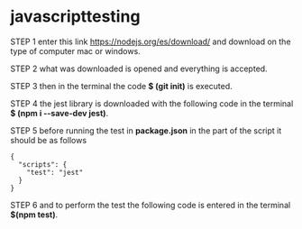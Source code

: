 # javascripttesting

STEP 1 
enter this link https://nodejs.org/es/download/ and download on the type of computer mac or windows.

STEP 2 
what was downloaded is opened and everything is accepted.

STEP 3 
then in the terminal the code  **$ (git init)** is executed.

STEP 4 
the jest library is downloaded with the following code in the terminal **$ (npm i --save-dev jest)**.

STEP 5 
before running the test in **package.json** in the part of the script it should be as follows

```
{
  "scripts": {
    "test": "jest"
  }
}
```

STEP 6
and to perform the test the following code is entered in the terminal **$(npm test)**.